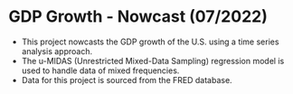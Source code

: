 # GDP Growth - Nowcast (07/2022)
- This project nowcasts the GDP growth of the U.S. using a time series analysis approach.
- The u-MIDAS (Unrestricted Mixed-Data Sampling) regression model is used to handle data of mixed frequencies.
- Data for this project is sourced from the FRED database.
